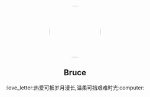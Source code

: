 <p align="center">
    <img width="140" height="140" class="indeximage" src="https://avatars.githubusercontent.com/u/54493253?v=4" />
    <style type="text/css">
    .indeximage{
        border-radius:100%;
    }
    </style>
    <h2 align="center">Bruce</h2>
    <p align="center"> :love_letter:热爱可抵岁月漫长,温柔可挡艰难时光:computer: </p>
</p>

<!--
**joker0ops/joker0ops** is a ✨ _special_ ✨ repository because its `README.md` (this file) appears on your GitHub profile.

Here are some ideas to get you started:

- 🔭 I’m currently working on ...
- 🌱 I’m currently learning ...
- 👯 I’m looking to collaborate on ...
- 🤔 I’m looking for help with ...
- 💬 Ask me about ...
- 📫 How to reach me: ...
- 😄 Pronouns: ...
- ⚡ Fun fact: ...
-->
